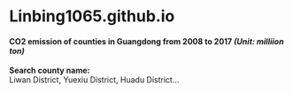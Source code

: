 # Linbing1065.github.io
<!DOCTYPE html PUBLIC "-//W3C//DTD XHTML 1.0 Strict//EN" "http://www.w3.org/TR/xhtml1/DTD/xhtml1-strict.dtd"> 
<html xmlns="http://www.w3.org/1999/xhtml"> 
<head> 
<title></title> 
<meta http-equiv="Content-Type" content="text/html; charset=utf-8" /> 
<link rel="stylesheet" href="https://unpkg.com/leaflet@1.3.0/dist/leaflet.css" />
<link rel="stylesheet" href="../src/leaflet-search.css" />
<link rel="stylesheet" href="style.css" />
</head>

<body>

<h4>CO2 emission of counties in Guangdong from 2008 to 2017 <em> (Unit: milliion ton)</em></h4>
<div id="map"></div>

<div id="post-it">
<b>Search county name:</b> <br>
 Liwan District, Yuexiu District, Huadu District...
</div>

<script src="https://unpkg.com/leaflet@1.3.0/dist/leaflet.js"></script>
<script src="../src/leaflet-search.js"></script>
<script src="data/guangdong.js"></script>
<script>

	//sample data values define in guangdong.js
	var data = guangdong_county;

	var map = new L.Map('map', {zoom: 7, center: new L.latLng([23.02, 113.75]) });

	map.addLayer(new L.TileLayer('https://{s}.tile.openstreetmap.org/{z}/{x}/{y}.png'));	//base layer

	var featuresLayer = new L.GeoJSON(data, {
			style: function(feature) {
				return {color: feature.properties.color };
			},
			onEachFeature: function(feature, marker) {
				marker.bindPopup('<h4 style="color:'+feature.properties.color+'">'+ feature.properties.county_name + 
					'<br> code : ' + feature.properties.county_code_x + 
					'<br> city : ' + feature.properties.city_name +
					'<br> area (km2) : ' + feature.properties.area_sqkm +				
					'<br> CO2_2008  : ' + feature.properties.co2_2008 +
					'<br> CO2_2009  : ' + feature.properties.co2_2009 +
					'<br> CO2_2010  : ' + feature.properties.co2_2010 +
					'<br> CO2_2011  : ' + feature.properties.co2_2011 +
					'<br> CO2_2012  : ' + feature.properties.co2_2012 +
					'<br> CO2_2013  : ' + feature.properties.co2_2013 +
					'<br> CO2_2014  : ' + feature.properties.co2_2014 +
					'<br> CO2_2015  : ' + feature.properties.co2_2015 +
					'<br> CO2_2016  : ' + feature.properties.co2_2016 +
					'<br> CO2_2017  : ' + feature.properties.co2_2017 +
					'<br> Average CO2 : ' + feature.properties.avg_co2 +'</h4>');
			}
		});

	map.addLayer(featuresLayer);

	var searchControl = new L.Control.Search({
		layer: featuresLayer,
		propertyName: 'county_name',
		marker: false,
		moveToLocation: function(latlng, title, map) {
			//map.fitBounds( latlng.layer.getBounds() );
			var zoom = map.getBoundsZoom(latlng.layer.getBounds());
  			map.setView(latlng, zoom); // access the zoom
		}
	});

	searchControl.on('search:locationfound', function(e) {
		
		//console.log('search:locationfound', );

		//map.removeLayer(this._markerSearch)

		e.layer.setStyle({fillColor: '#3f0', color: '#0f0'});
		if(e.layer._popup)
			e.layer.openPopup();

	}).on('search:collapsed', function(e) {

		featuresLayer.eachLayer(function(layer) {	//restore feature color
			featuresLayer.resetStyle(layer);
		});	
	});
	
	map.addControl( searchControl );  //inizialize search control

</script>

<script type="text/javascript" src="/labs-common.js"></script>

</body>
</html>
